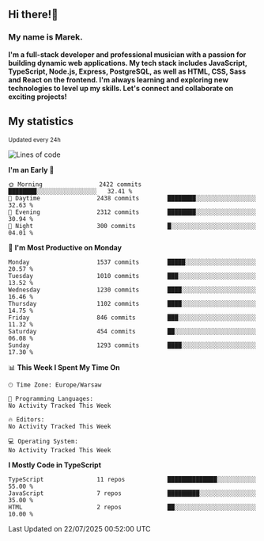 ## Hi there!👋 ##
### My name is Marek. ###

**I'm a full-stack developer and professional musician with a passion for building dynamic web applications. My tech stack includes JavaScript, TypeScript, Node.js, Express, PostgreSQL, as well as HTML, CSS, Sass and React on the frontend. I'm always learning and exploring new technologies to level up my skills. Let's connect and collaborate on exciting projects!**

## My statistics ##
<sub>Updated every 24h</sub>
<!--START_SECTION:waka-->
![Lines of code](https://img.shields.io/badge/From%20Hello%20World%20I%27ve%20Written-933.8%20thousand%20lines%20of%20code-blue)

**I'm an Early 🐤** 

```text
🌞 Morning                2422 commits        ████████░░░░░░░░░░░░░░░░░   32.41 % 
🌆 Daytime                2438 commits        ████████░░░░░░░░░░░░░░░░░   32.63 % 
🌃 Evening                2312 commits        ████████░░░░░░░░░░░░░░░░░   30.94 % 
🌙 Night                  300 commits         █░░░░░░░░░░░░░░░░░░░░░░░░   04.01 % 
```
📅 **I'm Most Productive on Monday** 

```text
Monday                   1537 commits        █████░░░░░░░░░░░░░░░░░░░░   20.57 % 
Tuesday                  1010 commits        ███░░░░░░░░░░░░░░░░░░░░░░   13.52 % 
Wednesday                1230 commits        ████░░░░░░░░░░░░░░░░░░░░░   16.46 % 
Thursday                 1102 commits        ████░░░░░░░░░░░░░░░░░░░░░   14.75 % 
Friday                   846 commits         ███░░░░░░░░░░░░░░░░░░░░░░   11.32 % 
Saturday                 454 commits         ██░░░░░░░░░░░░░░░░░░░░░░░   06.08 % 
Sunday                   1293 commits        ████░░░░░░░░░░░░░░░░░░░░░   17.30 % 
```


📊 **This Week I Spent My Time On** 

```text
🕑︎ Time Zone: Europe/Warsaw

💬 Programming Languages: 
No Activity Tracked This Week

🔥 Editors: 
No Activity Tracked This Week

💻 Operating System: 
No Activity Tracked This Week
```

**I Mostly Code in TypeScript** 

```text
TypeScript               11 repos            ██████████████░░░░░░░░░░░   55.00 % 
JavaScript               7 repos             █████████░░░░░░░░░░░░░░░░   35.00 % 
HTML                     2 repos             ██░░░░░░░░░░░░░░░░░░░░░░░   10.00 % 
```




 Last Updated on 22/07/2025 00:52:00 UTC
<!--END_SECTION:waka-->

<!--
**MarekSax/MarekSax** is a ✨ _special_ ✨ repository because its `README.md` (this file) appears on your GitHub profile.

Here are some ideas to get you started:

- 🔭 I’m currently working on ...
- 🌱 I’m currently learning ...
- 👯 I’m looking to collaborate on ...
- 🤔 I’m looking for help with ...
- 💬 Ask me about ...
- 📫 How to reach me: ...
- 😄 Pronouns: ...
- ⚡ Fun fact: ...
-->
